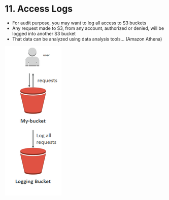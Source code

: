 # 11. Access Logs

- For audit purpose, you may want to log all access to S3 buckets
- Any request made to S3, from any account, authorized or denied, will be logged into another S3 bucket
- That data can be analyzed using data analysis tools… (Amazon Athena)

![11%20Access%20Logs/Untitled.png](11%20Access%20Logs/Untitled.png)